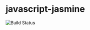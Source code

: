 # javascript-jasmine

![Build Status](https://travis-ci.org/cyber-dojo-languages/javascript-jasmine.svg?branch=master)

